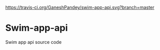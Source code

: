 https://travis-ci.org/GaneshPandey/swim-app-api.svg?branch=master

# Swim-app-api
Swim app api source code

